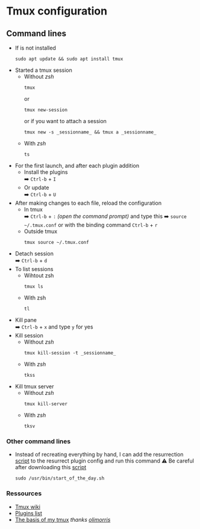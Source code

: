 # Tmux configuration
## Command lines
- If is not installed
   ```
  sudo apt update && sudo apt install tmux
  ```
- Started a tmux session
    - Without _zsh_  
      ```
      tmux
      ```
      or
      ```
      tmux new-session
      ```
      or if you want to attach a session
      ```
      tmux new -s _sessionname_ && tmux a _sessionname_
      ```
    - With _zsh_
      ```
      ts
      ```
- For the first launch, and after each plugin addition
  - Install the plugins  
    ➡️ `Ctrl-b` + `I`
  - Or update  
    ➡️ `Ctrl-b` + `U`
- After making changes to each file, reload the configuration
  - In tmux  
    ➡️ `Ctrl-b` + `:` _(open the command prompt)_ and type this ➡️ `source ~/.tmux.conf` or with the binding command `Ctrl-b` + `r`
  - Outside tmux  
    ```
    tmux source ~/.tmux.conf
    ```
- Detach session  
  ➡️ `Ctrl-b` + `d`
- To list sessions
  - Wihtout zsh
    ```
    tmux ls
    ```
  - With zsh
    ```
    tl
    ```
- Kill pane  
  ➡️ `Ctrl-b` + `x` and type `y` for yes  
- Kill session
  - Without _zsh_  
    ```
    tmux kill-session -t _sessionname_
    ```
  - With _zsh_  
    ```
    tkss
    ```
- Kill tmux server
  - Without _zsh_  
    ```
    tmux kill-server
    ```
  - With _zsh_  
    ```
    tksv
    ```

### Other command lines
- Instead of recreating everything by hand, I can add the resurrection [script](https://github.com/RmTrnsc/.dotfiles/blob/main/tmux/restore.sh) to the resurrect plugin config and run this command
  ⚠️ Be careful after downloading this [script](https://github.com/RmTrnsc/.dotfiles/blob/main/tmux/start_of_the_day.sh)
  ```
  sudo /usr/bin/start_of_the_day.sh
  ```

### Ressources
- [Tmux wiki](https://github.com/tmux/tmux/wiki)
- [Plugins list](https://github.com/tmux-plugins/list)
- [The basis of my tmux](https://github.com/olimorris/dotfiles/tree/main/.config/tmux) _thanks [olimorris](https://github.com/olimorris)_

